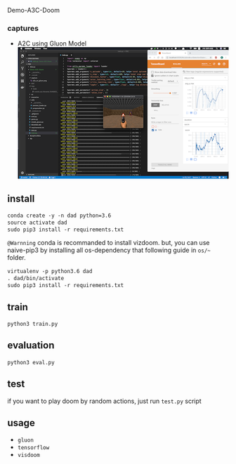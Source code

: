 Demo-A3C-Doom

### captures
- A2C using Gluon Model  
![](https://github.com/FutureGameCritic/Demo-A3C-Doom/blob/master/capture/a2c_on_gluon.png)  

## install
```
conda create -y -n dad python=3.6
source activate dad
sudo pip3 install -r requirements.txt
```
`@Warnning`
conda is recommanded to install vizdoom. but, you can use naive-pip3 by installing all os-dependency that following guide in `os/~` folder.
```
virtualenv -p python3.6 dad
. dad/bin/activate
sudo pip3 install -r requirements.txt
```

## train
```
python3 train.py
```

## evaluation
```
python3 eval.py
```

## test
if you want to play doom by random actions, just run `test.py` script

## usage
- `gluon`
- `tensorflow`
- `visdoom`